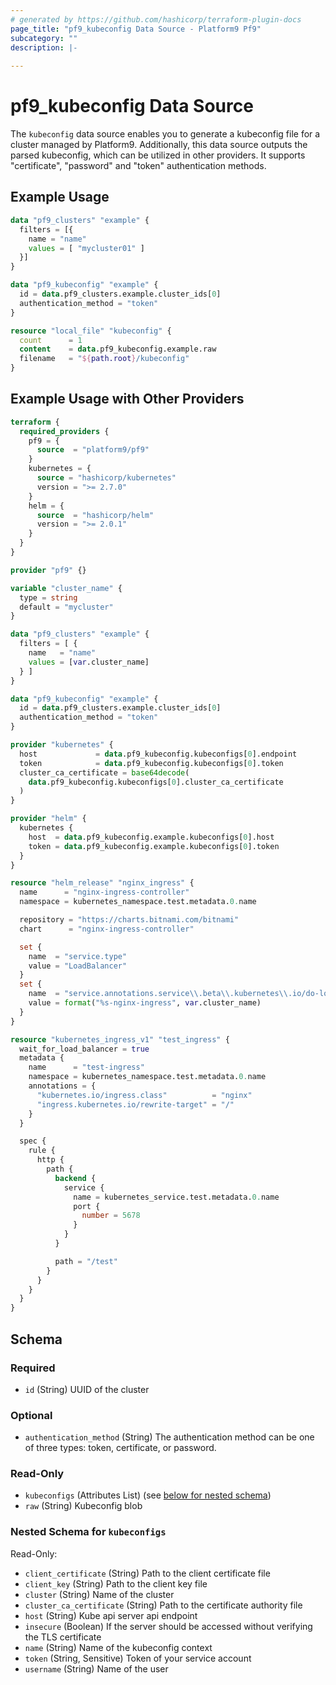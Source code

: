 ```yaml
---
# generated by https://github.com/hashicorp/terraform-plugin-docs
page_title: "pf9_kubeconfig Data Source - Platform9 Pf9"
subcategory: ""
description: |-
  
---
```


# pf9_kubeconfig Data Source

The `kubeconfig` data source enables you to generate a kubeconfig file for a cluster managed by Platform9. Additionally, this data source outputs the parsed kubeconfig, which can be utilized in other providers. It supports "certificate", "password" and "token" authentication methods.

## Example Usage

```terraform
data "pf9_clusters" "example" {
  filters = [{
    name = "name"
    values = [ "mycluster01" ]
  }]
}

data "pf9_kubeconfig" "example" {
  id = data.pf9_clusters.example.cluster_ids[0]
  authentication_method = "token"
}

resource "local_file" "kubeconfig" {
  count      = 1
  content    = data.pf9_kubeconfig.example.raw
  filename   = "${path.root}/kubeconfig"
}
```

## Example Usage with Other Providers

```terraform
terraform {
  required_providers {
    pf9 = {
      source  = "platform9/pf9"
    }
    kubernetes = {
      source = "hashicorp/kubernetes"
      version = ">= 2.7.0"
    }
    helm = {
      source  = "hashicorp/helm"
      version = ">= 2.0.1"
    }
  }
}

provider "pf9" {}

variable "cluster_name" {
  type = string
  default = "mycluster"
}

data "pf9_clusters" "example" {
  filters = [ {
    name   = "name"
    values = [var.cluster_name]
  } ]
}

data "pf9_kubeconfig" "example" {
  id = data.pf9_clusters.example.cluster_ids[0]
  authentication_method = "token"
}

provider "kubernetes" {
  host             = data.pf9_kubeconfig.kubeconfigs[0].endpoint
  token            = data.pf9_kubeconfig.kubeconfigs[0].token
  cluster_ca_certificate = base64decode(
    data.pf9_kubeconfig.kubeconfigs[0].cluster_ca_certificate
  )
}

provider "helm" {
  kubernetes {
    host  = data.pf9_kubeconfig.example.kubeconfigs[0].host
    token = data.pf9_kubeconfig.example.kubeconfigs[0].token
  }
}

resource "helm_release" "nginx_ingress" {
  name      = "nginx-ingress-controller"
  namespace = kubernetes_namespace.test.metadata.0.name

  repository = "https://charts.bitnami.com/bitnami"
  chart      = "nginx-ingress-controller"

  set {
    name  = "service.type"
    value = "LoadBalancer"
  }
  set {
    name  = "service.annotations.service\\.beta\\.kubernetes\\.io/do-loadbalancer-name"
    value = format("%s-nginx-ingress", var.cluster_name)
  }
}

resource "kubernetes_ingress_v1" "test_ingress" {
  wait_for_load_balancer = true
  metadata {
    name      = "test-ingress"
    namespace = kubernetes_namespace.test.metadata.0.name
    annotations = {
      "kubernetes.io/ingress.class"          = "nginx"
      "ingress.kubernetes.io/rewrite-target" = "/"
    }
  }

  spec {
    rule {
      http {
        path {
          backend {
            service {
              name = kubernetes_service.test.metadata.0.name
              port {
                number = 5678
              }
            }
          }

          path = "/test"
        }
      }
    }
  }
}
```

<!-- schema generated by tfplugindocs -->
## Schema

### Required

- `id` (String) UUID of the cluster

### Optional

- `authentication_method` (String) The authentication method can be one of three types: token, certificate, or password.

### Read-Only

- `kubeconfigs` (Attributes List) (see [below for nested schema](#nestedatt--kubeconfigs))
- `raw` (String) Kubeconfig blob

<a id="nestedatt--kubeconfigs"></a>
### Nested Schema for `kubeconfigs`

Read-Only:

- `client_certificate` (String) Path to the client certificate file
- `client_key` (String) Path to the client key file
- `cluster` (String) Name of the cluster
- `cluster_ca_certificate` (String) Path to the certificate authority file
- `host` (String) Kube api server api endpoint
- `insecure` (Boolean) If the server should be accessed without verifying the TLS certificate
- `name` (String) Name of the kubeconfig context
- `token` (String, Sensitive) Token of your service account
- `username` (String) Name of the user
